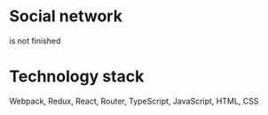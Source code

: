 # Social network

is not finished

# Technology stack

Webpack, Redux, React, Router, TypeScript, JavaScript, HTML, CSS
